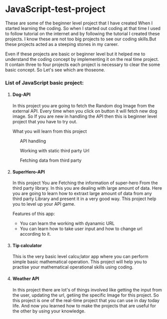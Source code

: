 # JavaScript-test-project

These are some of the beginner level project that I have created When I started learning the coding.
So when I started out coding at that time I used to follow tutorial on the internet and by following the tutorial I created these projects. I know these are not too big projects to see our coding skills.But these projects acted as a steeping stones in my career. 

Even if these projects are basic or beginner level but it helped me to understand the coding concept by implementing it on the real time project. It contain three to four projects each project is necessary to clear the some basic concept. So Let's see which are thoseone.

<h3>List of JavaScript basic project:</h3>
<ol>
  <li><h4>Dog-API</h4></li>
  <p> In this project you are going to fetch the Random dog Image from the external API. Every time when you click on button it will fetch new dog image. So If you are new in handling the API then this is beginner level project that you have to try out.</p>
  <span>
  <p>What you will learn from this project
  <ul>API handling</ul>
  <ul>Working with static third party Url</ul>
  <ul>Fetching data from third party</ul>
  </p>
  
  <li><h4>SuperHero-API</h4></li>
  <p> In this project You are Fetching the information of super-hero From the third party library. In this you are dealing with large amount of data. Here you are going to learn how to extraxt large amount of data from any third party Library and present it in a very good way. This project help you to level up your API game. </p>
  <p>Features of this app:
  <ul>
    <li>You can learn the working with dyanamic URL</li>
    <li>You can learn how to take user input and how to change url according to it.</li>
  </ul></p>
  <li><h4>Tip calculator</h4></li>
  <p> This is the very basic level calcu;lator app where you can perform simple basic mathematical operation. This project will help you to practise your mathematical operational skills using coding. </p>
  <li><h4>Weather API</h4></li>
  <p>In this project there are lot's of things involved like getting the input from the user, updating the url, getiing the specific Image for this project. So this project is one of the real-time project that you can use in day today life. And now you learned how to make the projects that are useful for the other by using your knowledge.</p>
</ol>
